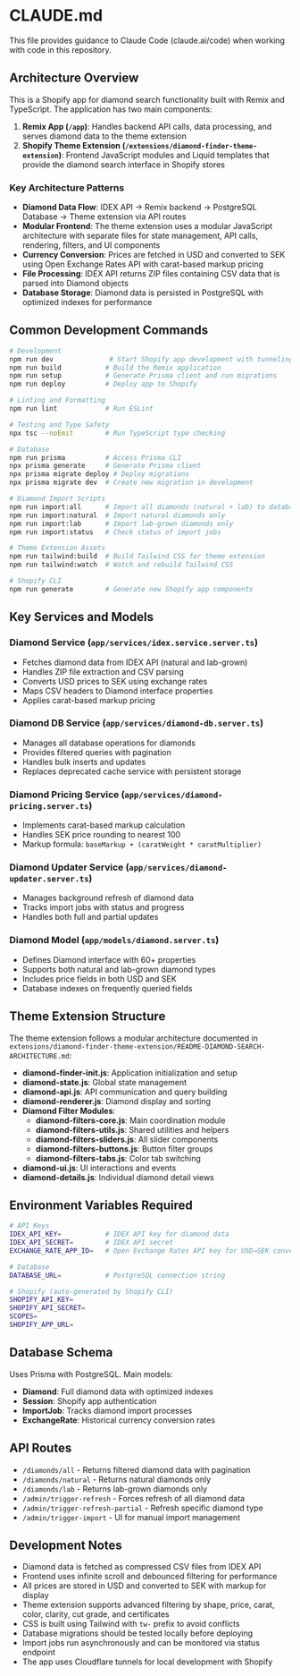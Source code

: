 # CLAUDE.md

This file provides guidance to Claude Code (claude.ai/code) when working with code in this repository.

## Architecture Overview

This is a Shopify app for diamond search functionality built with Remix and TypeScript. The application has two main components:

1. **Remix App (`/app`)**: Handles backend API calls, data processing, and serves diamond data to the theme extension
2. **Shopify Theme Extension (`/extensions/diamond-finder-theme-extension`)**: Frontend JavaScript modules and Liquid templates that provide the diamond search interface in Shopify stores

### Key Architecture Patterns

- **Diamond Data Flow**: IDEX API → Remix backend → PostgreSQL Database → Theme extension via API routes
- **Modular Frontend**: The theme extension uses a modular JavaScript architecture with separate files for state management, API calls, rendering, filters, and UI components
- **Currency Conversion**: Prices are fetched in USD and converted to SEK using Open Exchange Rates API with carat-based markup pricing
- **File Processing**: IDEX API returns ZIP files containing CSV data that is parsed into Diamond objects
- **Database Storage**: Diamond data is persisted in PostgreSQL with optimized indexes for performance

## Common Development Commands

```bash
# Development
npm run dev              # Start Shopify app development with tunneling
npm run build           # Build the Remix application
npm run setup           # Generate Prisma client and run migrations
npm run deploy          # Deploy app to Shopify

# Linting and Formatting
npm run lint            # Run ESLint

# Testing and Type Safety
npx tsc --noEmit        # Run TypeScript type checking

# Database
npm run prisma          # Access Prisma CLI
npx prisma generate     # Generate Prisma client
npx prisma migrate deploy # Deploy migrations
npx prisma migrate dev  # Create new migration in development

# Diamond Import Scripts
npm run import:all      # Import all diamonds (natural + lab) to database
npm run import:natural  # Import natural diamonds only
npm run import:lab      # Import lab-grown diamonds only
npm run import:status   # Check status of import jobs

# Theme Extension Assets
npm run tailwind:build  # Build Tailwind CSS for theme extension
npm run tailwind:watch  # Watch and rebuild Tailwind CSS

# Shopify CLI
npm run generate        # Generate new Shopify app components
```

## Key Services and Models

### Diamond Service (`app/services/idex.service.server.ts`)

- Fetches diamond data from IDEX API (natural and lab-grown)
- Handles ZIP file extraction and CSV parsing
- Converts USD prices to SEK using exchange rates
- Maps CSV headers to Diamond interface properties
- Applies carat-based markup pricing

### Diamond DB Service (`app/services/diamond-db.server.ts`)

- Manages all database operations for diamonds
- Provides filtered queries with pagination
- Handles bulk inserts and updates
- Replaces deprecated cache service with persistent storage

### Diamond Pricing Service (`app/services/diamond-pricing.server.ts`)

- Implements carat-based markup calculation
- Handles SEK price rounding to nearest 100
- Markup formula: `baseMarkup + (caratWeight * caratMultiplier)`

### Diamond Updater Service (`app/services/diamond-updater.server.ts`)

- Manages background refresh of diamond data
- Tracks import jobs with status and progress
- Handles both full and partial updates

### Diamond Model (`app/models/diamond.server.ts`)

- Defines Diamond interface with 60+ properties
- Supports both natural and lab-grown diamond types
- Includes price fields in both USD and SEK
- Database indexes on frequently queried fields

## Theme Extension Structure

The theme extension follows a modular architecture documented in `extensions/diamond-finder-theme-extension/README-DIAMOND-SEARCH-ARCHITECTURE.md`:

- **diamond-finder-init.js**: Application initialization and setup
- **diamond-state.js**: Global state management
- **diamond-api.js**: API communication and query building
- **diamond-renderer.js**: Diamond display and sorting
- **Diamond Filter Modules**:
  - **diamond-filters-core.js**: Main coordination module
  - **diamond-filters-utils.js**: Shared utilities and helpers
  - **diamond-filters-sliders.js**: All slider components
  - **diamond-filters-buttons.js**: Button filter groups
  - **diamond-filters-tabs.js**: Color tab switching
- **diamond-ui.js**: UI interactions and events
- **diamond-details.js**: Individual diamond detail views

## Environment Variables Required

```bash
# API Keys
IDEX_API_KEY=           # IDEX API key for diamond data
IDEX_API_SECRET=        # IDEX API secret
EXCHANGE_RATE_APP_ID=   # Open Exchange Rates API key for USD→SEK conversion

# Database
DATABASE_URL=           # PostgreSQL connection string

# Shopify (auto-generated by Shopify CLI)
SHOPIFY_API_KEY=
SHOPIFY_API_SECRET=
SCOPES=
SHOPIFY_APP_URL=
```

## Database Schema

Uses Prisma with PostgreSQL. Main models:

- **Diamond**: Full diamond data with optimized indexes
- **Session**: Shopify app authentication
- **ImportJob**: Tracks diamond import processes
- **ExchangeRate**: Historical currency conversion rates

## API Routes

- `/diamonds/all` - Returns filtered diamond data with pagination
- `/diamonds/natural` - Returns natural diamonds only
- `/diamonds/lab` - Returns lab-grown diamonds only
- `/admin/trigger-refresh` - Forces refresh of all diamond data
- `/admin/trigger-refresh-partial` - Refresh specific diamond type
- `/admin/trigger-import` - UI for manual import management

## Development Notes

- Diamond data is fetched as compressed CSV files from IDEX API
- Frontend uses infinite scroll and debounced filtering for performance
- All prices are stored in USD and converted to SEK with markup for display
- Theme extension supports advanced filtering by shape, price, carat, color, clarity, cut grade, and certificates
- CSS is built using Tailwind with `tw-` prefix to avoid conflicts
- Database migrations should be tested locally before deploying
- Import jobs run asynchronously and can be monitored via status endpoint
- The app uses Cloudflare tunnels for local development with Shopify
